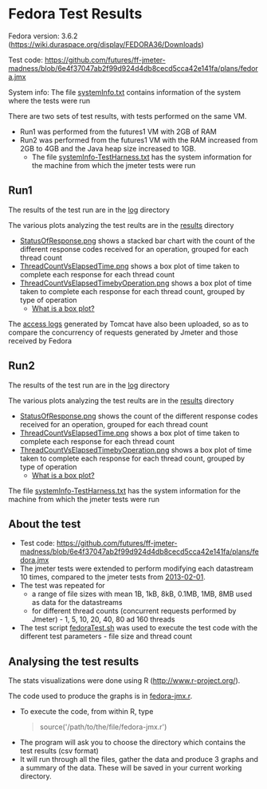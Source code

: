 Fedora Test Results
=====================
Fedora version: 3.6.2 (https://wiki.duraspace.org/display/FEDORA36/Downloads)  

Test code: https://github.com/futures/ff-jmeter-madness/blob/6e4f37047ab2f99d924d4db8cecd5cca42e141fa/plans/fedora.jmx

System info: The file [systemInfo.txt](/2013-02-10-FedoraTests/systemInfo.txt/) contains information of the system where the tests were run 

There are two sets of test results, with tests performed on the same VM. 
 * Run1 was performed from the futures1 VM with 2GB of RAM
 * Run2 was performed from the futures1 VM with the RAM increased from 2GB to 4GB and the Java heap size increased to 1GB. 
   * The file [systemInfo-TestHarness.txt](/2013-02-10-FedoraTests/run2/systemInfo-TestHarness.txt) has the system information for the machine from which the jmeter tests were run


Run1
-----
The results of the test run are in the [log](/2013-02-10-FedoraTests/run1/log/) directory  

The various plots analyzing the test reults are in the [results](/2013-02-10-FedoraTests/run1/results/) directory  
 * [StatusOfResponse.png](/2013-02-10-FedoraTests/run1/results/StatusOfResponse.png) shows a stacked bar chart with the count of the different response codes received for an operation, grouped for each thread count
 * [ThreadCountVsElapsedTime.png](/2013-02-10-FedoraTests/run1/results/ThreadCountVsElapsedTime.png) shows a box plot of time taken to complete each response for each thread count
 * [ThreadCountVsElapsedTimebyOperation.png](/2013-02-10-FedoraTests/run1/results/ThreadCountVsElapsedTimebyOperation.png) shows a box plot of time taken to complete each response for each thread count, grouped by type of operation
   * [What is a box plot?](http://en.wikipedia.org/wiki/Box_plot)

The [access logs](/2013-02-10-FedoraTests/run1/access-log) generated by Tomcat have also been uploaded, so as to compare the concurrency of requests generated by Jmeter and those received by Fedora


Run2
-----
The results of the test run are in the [log](/2013-02-10-FedoraTests/run2/log/) directory  

The various plots analyzing the test reults are in the [results](/2013-02-10-FedoraTests/run2/results/) directory  
 * [StatusOfResponse.png](/2013-02-10-FedoraTests/run2/results/StatusOfResponse.png) shows the count of the different response codes received for an operation, grouped for each thread count
 * [ThreadCountVsElapsedTime.png](/2013-02-10-FedoraTests/run2/results/ThreadCountVsElapsedTime.png) shows a box plot of time taken to complete each response for each thread count
 * [ThreadCountVsElapsedTimebyOperation.png](/2013-02-10-FedoraTests/run2/results/ThreadCountVsElapsedTimebyOperation.png) shows a box plot of time taken to complete each response for each thread count, grouped by type of operation
   * [What is a box plot?](http://en.wikipedia.org/wiki/Box_plot)

The file [systemInfo-TestHarness.txt](/2013-02-10-FedoraTests/run2/systemInfo-TestHarness.txt) has the system information for the machine from which the jmeter tests were run

About the test
--------------
 * Test code: https://github.com/futures/ff-jmeter-madness/blob/6e4f37047ab2f99d924d4db8cecd5cca42e141fa/plans/fedora.jmx
 * The jmeter tests were extended to perform modifying each datastream 10 times, compared to the jmeter tests from [2013-02-01](/2013-02-01-FedoraTests/).
 * The test was repeated for 
    * a range of file sizes with mean 1B, 1kB, 8kB, 0.1MB, 1MB, 8MB used as data for the datastreams 
    * for different thread counts (concurrent requests performed by Jmeter) - 1, 5, 10, 20, 40, 80 ad 160 threads
 * The test script [fedoraTest.sh](/2013-02-10-FedoraTests/fedoraTest.sh) was used to execute the test code with the different test parameters - file size and thread count


Analysing the test results
-----------------------
The stats visualizations were done using R (http://www.r-project.org/). 

The code used to produce the graphs is in [fedora-jmx.r](/2013-02-10-FedoraTests/fedora-jmx.r).
 * To execute the code, from within R, type  
    > source('/path/to/the/file/fedora-jmx.r')
 * The program will ask you to choose the directory which contains the test results (csv format)
 * It will run through all the files, gather the data and produce 3 graphs and a summary of the data. These will be saved in your current working directory.

